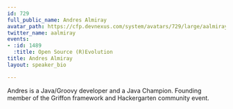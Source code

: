```yaml
---
id: 729
full_public_name: Andres Almiray
avatar_path: https://cfp.devnexus.com/system/avatars/729/large/aalmiray_joker_small.jpg?1512148821
twitter_name: aalmiray
events:
- :id: 1489
  :title: Open Source (R)Evolution
title: Andres Almiray
layout: speaker_bio

---
```

Andres is a Java/Groovy developer and a Java Champion. Founding member of the Griffon framework and Hackergarten community event.